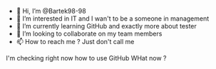 - 👋 Hi, I’m @Bartek98-98
- 👀 I’m interested in IT and I wan't to be a someone in management 
- 🌱 I’m currently learning GitHub and exactly more about tester
- 💞️ I’m looking to collaborate on my team members
- 📫 How to reach me ? Just don't call me 

<!---
Bartek98-98/Bartek98-98 is a ✨ special ✨ repository because its `README.md` (this file) appears on your GitHub profile.
You can click the Preview link to take a look at your changes.
--->
I'm checking right now how to use GitHub
WHat now ?
